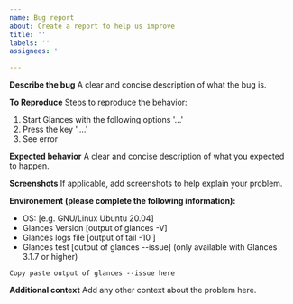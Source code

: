 ```yaml
---
name: Bug report
about: Create a report to help us improve
title: ''
labels: ''
assignees: ''

---
```


**Describe the bug**
A clear and concise description of what the bug is.

**To Reproduce**
Steps to reproduce the behavior:
1. Start Glances with the following options '...'
2. Press the key '....'
3. See error

**Expected behavior**
A clear and concise description of what you expected to happen.

**Screenshots**
If applicable, add screenshots to help explain your problem.

**Environement (please complete the following information):**
 - OS: [e.g. GNU/Linux Ubuntu 20.04]
 - Glances Version [output of glances -V]
 - Glances logs file [output of tail -10 <glances logs file>]
 - Glances test [output of glances --issue] (only available with Glances 3.1.7 or higher)

 ```
 Copy paste output of glances --issue here
 ```

**Additional context**
Add any other context about the problem here.
